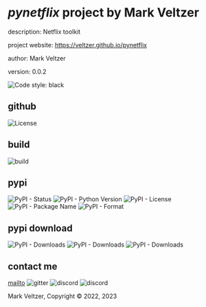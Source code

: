# *pynetflix* project by Mark Veltzer

description: Netflix toolkit

project website: https://veltzer.github.io/pynetflix

author: Mark Veltzer

version: 0.0.2

![Code style: black](https://img.shields.io/badge/code%20style-black-000000.svg)

## github

![License](https://img.shields.io/github/license/veltzer/pynetflix)

## build

![build](https://github.com/veltzer/pynetflix/workflows/build/badge.svg)

## pypi

![PyPI - Status](https://img.shields.io/pypi/status/pynetflix)
![PyPI - Python Version](https://img.shields.io/pypi/pyversions/pynetflix)
![PyPI - License](https://img.shields.io/pypi/l/pynetflix)
![PyPI - Package Name](https://img.shields.io/pypi/v/pynetflix)
![PyPI - Format](https://img.shields.io/pypi/format/pynetflix)

## pypi download

![PyPI - Downloads](https://img.shields.io/pypi/dd/pynetflix)
![PyPI - Downloads](https://img.shields.io/pypi/dw/pynetflix)
![PyPI - Downloads](https://img.shields.io/pypi/dm/pynetflix)



## contact me
[mailto](mailto:mark.veltzer@gmail.com)
![gitter](https://img.shields.io/gitter/room/veltzer/mark.veltzer)
![discord](https://img.shields.io/discord/719336281624281119)
![discord](https://img.shields.io/discord/719336282194444302)

Mark Veltzer, Copyright © 2022, 2023
